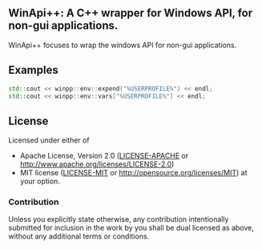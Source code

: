 ## WinApi++: A C++ wrapper for Windows API, for non-gui applications.

WinApi++ focuses to wrap the windows API for non-gui applications.



## Examples

```cpp
std::cout << winpp::env::expend("%USERPROFILE%") << endl;
std::cout << winpp::env::vars["%USERPROFILE%"] << endl;
```


## License

Licensed under either of
 * Apache License, Version 2.0 ([LICENSE-APACHE](LICENSE-APACHE) or http://www.apache.org/licenses/LICENSE-2.0)
 * MIT license ([LICENSE-MIT](LICENSE-MIT) or http://opensource.org/licenses/MIT)
at your option.

### Contribution

Unless you explicitly state otherwise, any contribution intentionally submitted
for inclusion in the work by you shall be dual licensed as above, without any
additional terms or conditions.